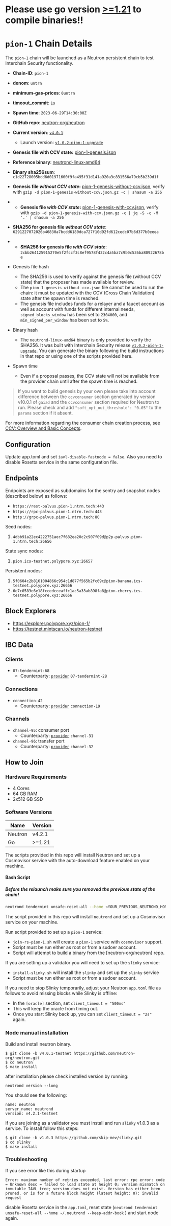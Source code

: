# Please use go version [>=1.21](https://go.dev/doc/install) to compile binaries!!

# `pion-1` Chain Details

The `pion-1` chain will be launched as a Neutron persistent chain to test Interchain Security functionality.

* **Chain-ID**: `pion-1`
* **denom**: `untrn`
* **minimum-gas-prices**: `0untrn`
* **timeout_commit**: `1s`
* **Spawn time**: `2023-06-29T14:30:00Z`
* **GitHub repo**: [neutron-org/neutron](https://github.com/neutron-org/neutron.git)
* **Current version**: [`v4.0.1`](https://github.com/neutron-org/neutron/releases/tag/v4.0.1-testnet)
  * Launch version: [`v1.0.2-pion-1-upgrade`](https://github.com/neutron-org/neutron/releases/tag/v1.0.2-pion-1-upgrade)
* **Genesis file with CCV state:** [pion-1-genesis.json](https://github.com/cosmos/testnets/blob/master/interchain-security/pion-1/pion-1-genesis-with-ccv.json.gz)

* **Reference binary**: [neutrond-linux-amd64](neutrond-linux-amd64)
* **Binary sha256sum**: `c1d22728005bdd6d01971600f9fa495f31d141a920a3c831566a79cb5b239d1f`
* **Genesis file _without CCV state_:** [pion-1-genesis-without-ccv.json](https://github.com/cosmos/testnets/raw/master/interchain-security/pion-1/pion-1-genesis-without-ccv.json.gz ), verify with `gzip -d pion-1-genesis-without-ccv.json.gz -c | shasum -a 256`
* * **Genesis file _with CCV state_:** [pion-1-genesis-with-ccv.json](https://github.com/cosmos/testnets/raw/master/interchain-security/pion-1/pion-1-genesis-with-ccv.json.gz ), verify with `gzip -d pion-1-genesis-with-ccv.json.gz -c | jq -S -c -M '.' | shasum -a 256`
* **SHA256 for genesis file _without CCV state_**: `6291227072026b46830a7bcdd6180dca727f10d92fd612cedc07b6d377b0eeea`
* * **SHA256 for genesis file _with CCV state_**: `2cbb264125915270e5f2fccf3c8ef9578f432c4a5ba7c9b0c536ba80922678be`


* Genesis file hash
  * The SHA256 is used to verify against the genesis file (without CCV state) that the proposer has made available for review.
  * The `pion-1-genesis-without-ccv.json` file cannot be used to run the chain: it must be updated with the CCV (Cross Chain Validation) state after the spawn time is reached.
  * The genesis file includes funds for a relayer and a faucet account as well as account with funds for different internal needs, `signed_blocks_window` has been set to `2304000`, and `min_signed_per_window` has been set to `5%`.
* Binary hash
  * The `neutrond-linux-amd64` binary is only provided to verify the SHA256. It was built with Interchain Security release [`v1.0.2-pion-1-upgrade`](https://github.com/neutron-org/neutron/releases/tag/v1.0.2-pion-1-upgrade). You can generate the binary following the build instructions in that repo or using one of the scripts provided here.
* Spawn time
  * Even if a proposal passes, the CCV state will not be available from the provider chain until after the spawn time is reached.

> If you want to build genesis by your own please take into account difference between the `ccvconsumer` section generated by version v10.0.1 of `gaiad` and the `ccvconsumer` section required for Neutron to run. Please check and add `"soft_opt_out_threshold": "0.05"` to the `params` section if it absent.

For more information regarding the consumer chain creation process, see [CCV: Overview and Basic Concepts](https://github.com/cosmos/ibc/blob/main/spec/app/ics-028-cross-chain-validation/overview_and_basic_concepts.md).

## Configuration

Update app.toml and set `iavl-disable-fastnode = false`. Also you need to disable Rosetta service in the same configuration file.

## Endpoints

Endpoints are exposed as subdomains for the sentry and snapshot nodes (described below) as follows:

* `https://rest-palvus.pion-1.ntrn.tech:443`
* `https://rpc-palvus.pion-1.ntrn.tech:443`
* `http://grpc-palvus.pion-1.ntrn.tech:80`

Seed nodes:

1. `4dbb91a22ec4222751aec7f682ea20c2c907f09d@p2p-palvus.pion-1.ntrn.tech:26656`

State sync nodes:

1. `pion.ics-testnet.polypore.xyz:26657`

Persistent nodes:

1. `5f0604c2b8161004866c954c1d877f565b2fc69c@pion-banana.ics-testnet.polypore.xyz:26656`
2. `6e7c0583e6e18fccedcceaffc1ac5a33ab898fa8@pion-cherry.ics-testnet.polypore.xyz:26656`

## Block Explorers

* https://explorer.polypore.xyz/pion-1/
* https://testnet.mintscan.io/neutron-testnet

## IBC Data

### Clients

* `07-tendermint-68`
  * Counterparty: [`provider`](/interchain-security/provider/README.md) `07-tendermint-28`

### Connections

* `connection-42`
  * Counterparty: [`provider`](/interchain-security/provider/README.md) `connection-19`

### Channels

* `channel-95`: consumer port
  * Counterparty: [`provider`](/interchain-security/provider/README.md) `channel-31`
* `channel-96`: transfer port
  * Counterparty: [`provider`](/interchain-security/provider/README.md) `channel-32`

## How to Join

### Hardware Requirements

* 4 Cores
* 64 GB RAM
* 2x512 GB SSD

### Software Versions

| Name    | Version |
| ------- | ------- |
| Neutron | v4.2.1  |
| Go      | >=1.21  |

The scripts provided in this repo will install Neutron and set up a Cosmovisor service with the auto-download feature enabled on your machine.

#### Bash Script

##### Before the relaunch make sure you removed the previous state of the chain!
```bash
neutrond tendermint unsafe-reset-all --home <YOUR_PREVIOUS_NEUTROND_HOME_DIR>
```

The script provided in this repo will install `neutrond` and set up a Cosmovisor service on your machine. 

Run script provided to set up a `pion-1` service:
* `join-rs-pion-1.sh` will create a `pion-1` service with `cosmovisor` support.
* Script must be run either as root or from a sudoer account.
* Script will attempt to build a binary from the [neutron-org/neutron] repo.

If you are setting up a validator you will need to set up the `slinky` service:
* `install-slinky.sh` will install the `slinky` and set up the `slinky` service
* Script must be run either as root or from a sudoer account.

If you need to stop Slinky temporarily, adjust your Neutron `app.toml` file as follows to avoid missing blocks while Slinky is offline:
  * In the `[oracle]` section, set `client_timeout = "500ms"`
  * This will keep the oracle from timing out.
  * Once you start Slinky back up, you can set `client_timeout = "2s"` again.

### Node manual installation

Build and install neutron binary. 

```
$ git clone -b v4.0.1-testnet https://github.com/neutron-org/neutron.git
$ cd neutron
$ make install
```

after installation please check installed version by running:

`neutrond version --long`

You should see the following:
```
name: neutron
server_name: neutrond
version: v4.2.1-testnet
```

If you are joining as a validator you must install and run `slinky` v1.0.3 as a service. To install follow this steps:

```
$ git clone -b v1.0.3 https://github.com/skip-mev/slinky.git
$ cd slinky
$ make install
```
### Troubleshooting

If you see error like this during startup

`Error: maximum number of retries exceeded, last error: rpc error: code = Unknown desc = failed to load state at height 0; version mismatch on immutable IAVL tree; version does not exist. Version has either been pruned, or is for a future block height (latest height: 0): invalid request`

disable Rosetta service in the `app.toml`, reset state (`neutrond tendermint unsafe-reset-all --home ~/.neutrond --keep-addr-book`  ) and start node again.
